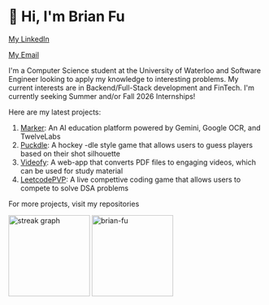 # 👋 Hi, I'm Brian Fu

[My LinkedIn](https://www.linkedin.com/in/brianfu-)

[My Email](mailto:b6fu@uwaterloo.ca)

I'm a Computer Science student at the University of Waterloo and Software Engineer looking to apply my knowledge to interesting problems. My current interests are in Backend/Full-Stack development and FinTech. 
I'm currently seeking Summer and/or Fall 2026 Internships!

Here are my latest projects:
  1. [Marker](https://github.com/brian-fu/marker): An AI education platform powered by Gemini, Google OCR, and TwelveLabs
  2. [Puckdle](https://github.com/brian-fu/puckdle): A hockey -dle style game that allows users to guess players based on their shot silhouette
  3. [Videofy](https://github.com/brian-fu/videofy): A web-app that converts PDF files to engaging videos, which can be used for study material
  4. [LeetcodePVP](https://github.com/brian-fu/leetcodepvp): A live compettive coding game that allows users to compete to solve DSA problems

For more projects, visit my repositories

<div align="left">
  <img 
    src="https://streak-stats.demolab.com?user=brian-fu&locale=en&mode=daily&theme=dark&hide_border=false&border_radius=5&order=3" 
    alt="streak graph" 
    style="height: 160px;" 
  />
  <img 
    src="https://github-readme-stats.vercel.app/api/top-langs?username=brian-fu&show_icons=true&locale=en&layout=compact&theme=dark" 
    alt="brian-fu" 
    style="height: 160px;" 
  />
</div>

